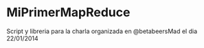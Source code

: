 MiPrimerMapReduce
=================

Script y libreria para la charla organizada en @betabeersMad el dia 22/01/2014
